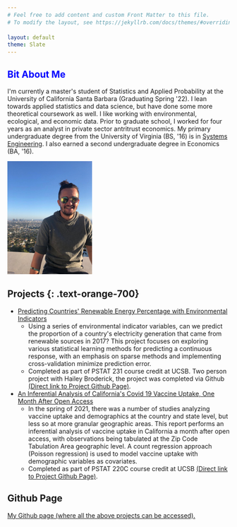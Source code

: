 ```yaml
---
# Feel free to add content and custom Front Matter to this file.
# To modify the layout, see https://jekyllrb.com/docs/themes/#overriding-theme-defaults

layout: default
theme: Slate
---
```


<h2 style="color:blue;">Bit About Me</h2>

<div>
<p> I'm currently a master's student of Statistics and Applied Probability at the University of California Santa Barbara (Graduating Spring '22). I lean towards applied statistics and data science, but have done some more theoretical coursework as well. I like working with environmental, ecological, and economic data. Prior to graduate school, I worked for four years as an analyst in private sector antritrust economics. My primary undergraduate degree from the University of Virginia (BS, '16) is in <a href = "https://engineering.virginia.edu/departments/engineering-systems-and-environment/systems-engineering">Systems Engineering</a>. I also earned a second undergraduate degree in Economics (BA, '16).</p>

<img src="Callum_Observatory.jpg" alt="Callum Weinberg" style="width:192px;height:256px;">
</div>

<h2>Projects {: .text-orange-700}</h2>

 <ul>
  <!-- Renewable Energy Prediction Project -->
  <li><a href="https://leoncw.github.io/PSTAT231_Final/Final_Project_html_Broderick_Weinberg.html" target="_blank">Predicting Countries' Renewable Energy Percentage with Environmental Indicators</a>
    <ul>
      <li>Using a series of environmental indicator variables, can we predict the proportion of a country's electricity generation that came from renewable sources in 2017? This project focuses on exploring various statistical learning methods for predicting a continuous response, with an emphasis on sparse methods and implementing cross-validation minimize prediction error.</li>
      <li>Completed as part of PSTAT 231 course credit at UCSB. Two person project with Hailey Broderick, the project was completed via Github <a href="https://github.com/leoncw/PSTAT231_Final" target="_blank">(Direct link to Project Github Page)</a>.</li>
    </ul>  
  </li>
  <!-- Covid 19 Vaccination California Project -->
  <li><a href="https://leoncw.github.io/California-Covid-19-Vaccine-Analysis/220C_Final_Project%20Callum%20Weinberg.pdf" target="_blank">An Inferential Analysis of California's Covid 19 Vaccine Uptake, One Month After Open Access</a>
    <ul>
      <li>In the spring of 2021, there was a number of studies analyzing vaccine uptake and demographics at the country and state level, but less so at more granular geographic areas. This report performs an inferential analysis of vaccine uptake in California a month after open access, with observations being tabulated at the Zip Code Tabulation Area geographic level. A count regression approach (Poisson regression) is used to model vaccine uptake with demographic variables as covariates. </li>
      <li>Completed as part of PSTAT 220C course credit at UCSB <a href="https://github.com/leoncw/California-Covid-19-Vaccine-Analysis" target="_blank">(Direct link to Project Github Page)</a>.</li>
    </ul>  
  </li>
</ul> 


<h2>Github Page</h2>
<a href="https://github.com/leoncw/" target="_blank">My Github page (where all the above projects can be accessed).</a>
